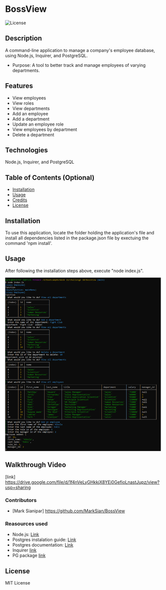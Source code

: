 # BossView
![License](https://img.shields.io/badge/License-MIT-yellow.svg "License")

## Description
A command-line application to manage a company's employee database, using Node.js, Inquirer, and PostgreSQL.

- Purpose:
A tool to better track and manage employees of varying departments.

## Features
- View employees
- View roles
- View departments
- Add an employee
- Add a department
- Update an employee role
- View employees by department
- Delete a department

## Technologies
Node.js, Inquirer, and PostgreSQL


## Table of Contents (Optional)
- [Installation](#installation)
- [Usage](#usage)
- [Credits](#credits)
- [License](#license)


## Installation
To use this application, locate the folder holding the application's file and install all dependencies listed in the package.json file by exectuing the command 'npm install'.

## Usage
After following the installation steps above, execute "node index.js".


![alt text](<Challenge 10.PNG>)

## Walkthrough Video
[link] https://drive.google.com/file/d/1f4nVeLyGHkkjX8YEj0GefioLnastJupz/view?usp=sharing

### Contributors
- [Mark Sianipar] https://github.com/MarkSian/BossView

### Reasources used

- Node.js: [Link](https://nodejs.org/en/download/package-manager)
- Postgres instalation guide: [Link](https://coding-boot-camp.github.io/full-stack/postgresql/postgresql-installation-guide)
- Postgres documentation: [Link](https://www.postgresql.org/docs/current/app-psql.html)
- Inquirer [link](https://www.npmjs.com/package/inquirer)
- PG package [link](https://www.npmjs.com/package/pg)


## License
MIT License


